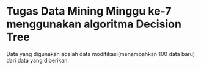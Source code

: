 # Tugas Data Mining Minggu ke-7 menggunakan algoritma Decision Tree
Data yang digunakan adalah data modifikasi(menambahkan 100 data baru) dari data yang diberikan.
